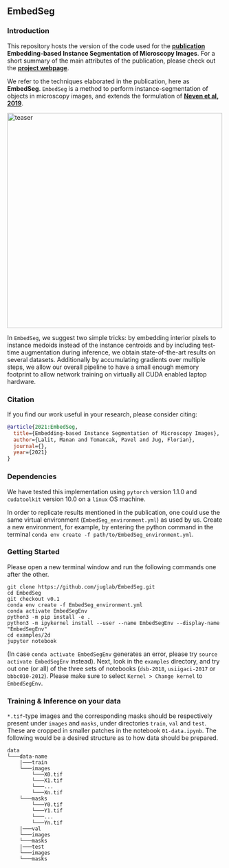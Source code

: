 ## EmbedSeg 

### Introduction
This repository hosts the version of the code used for the **[publication]()** **Embedding-based Instance Segmentation of Microscopy Images**. For a short summary of the main attributes of the publication, please check out the **[project webpage]()**.

We refer to the techniques elaborated in the publication, here as **EmbedSeg**. `EmbedSeg` is a method to perform instance-segmentation of objects in microscopy images, and extends the formulation of **[Neven et al, 2019](https://arxiv.org/abs/1906.11109)**. 

<img src="https://mlbyml.github.io/EmbedSeg_RC/images/teaser/train_images_painted.gif" alt="teaser" width="500"/>


In `EmbedSeg`, we suggest two simple tricks: by embedding interior pixels to instance medoids instead of the instance centroids and by including test-time augmentation during inference, we obtain state-of-the-art results on several datasets. Additionally by accumulating gradients over multiple steps, we allow our overall pipeline to have a small enough memory footprint to allow network training on virtually all CUDA enabled laptop hardware.

### Citation
If you find our work useful in your research, please consider citing:

```bibtex
@article{2021:EmbedSeg,
  title={Embedding-based Instance Segmentation of Microscopy Images},
  author={Lalit, Manan and Tomancak, Pavel and Jug, Florian},
  journal={},
  year={2021}
}
```

### Dependencies 
We have tested this implementation using `pytorch` version 1.1.0 and `cudatoolkit` version 10.0 on a `linux` OS machine. 

In order to replicate results mentioned in the publication, one could use the same virtual environment (`EmbedSeg_environment.yml`) as used by us. Create a new environment, for example,  by entering the python command in the terminal `conda env create -f path/to/EmbedSeg_environment.yml`.

### Getting Started

Please open a new terminal window and run the following commands one after the other.

```shell
git clone https://github.com/juglab/EmbedSeg.git
cd EmbedSeg
git checkout v0.1
conda env create -f EmbedSeg_environment.yml
conda activate EmbedSegEnv
python3 -m pip install -e .
python3 -m ipykernel install --user --name EmbedSegEnv --display-name "EmbedSegEnv"
cd examples/2d
jupyter notebook
```

(In case `conda activate EmbedSegEnv` generates an error, please try `source activate EmbedSegEnv` instead). Next, look in the `examples` directory,  and try out one (or all) of the three sets of notebooks (`dsb-2018`, `usiigaci-2017` or `bbbc010-2012`). Please make sure to select `Kernel > Change kernel` to `EmbedSegEnv`.   


### Training & Inference on your data
   
`*.tif`-type images and the corresponding masks should be respectively present under `images` and `masks`, under directories `train`, `val` and `test`. These are cropped in smaller patches in the notebook `01-data.ipynb`. The following would be a desired structure as to how data should be prepared.

```
data
└───data-name
    |───train
	└───images
		└───X0.tif
		└───X1.tif
		└───...
		└───Xn.tif
	└───masks
		└───Y0.tif
		└───Y1.tif
		└───...
		└───Yn.tif
    |───val
	└───images
	└───masks
    |───test
	└───images
	└───masks
```


